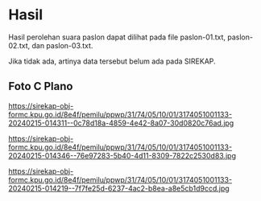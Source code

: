 # Hasil

Hasil perolehan suara paslon dapat dilihat pada file paslon-01.txt, paslon-02.txt, dan paslon-03.txt.

Jika tidak ada, artinya data tersebut belum ada pada SIREKAP.

## Foto C Plano

https://sirekap-obj-formc.kpu.go.id/8e4f/pemilu/ppwp/31/74/05/10/01/3174051001133-20240215-014311--0c78d18a-4859-4e42-8a07-30d0820c76ad.jpg

https://sirekap-obj-formc.kpu.go.id/8e4f/pemilu/ppwp/31/74/05/10/01/3174051001133-20240215-014346--76e97283-5b40-4d11-8309-7822c2530d83.jpg

https://sirekap-obj-formc.kpu.go.id/8e4f/pemilu/ppwp/31/74/05/10/01/3174051001133-20240215-014219--7f7fe25d-6237-4ac2-b8ea-a8e5cb1d9ccd.jpg
